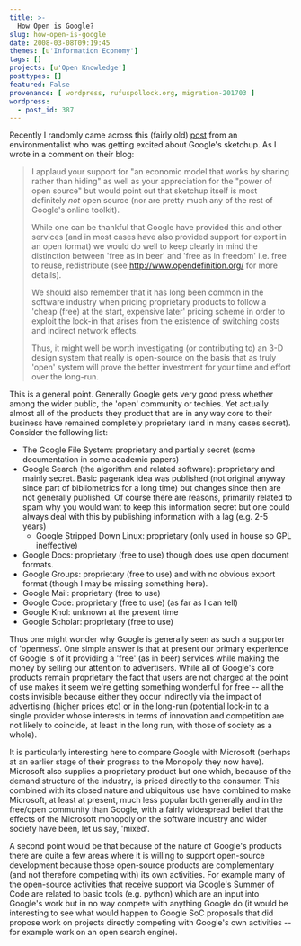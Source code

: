 ```yaml
---
title: >-
  How Open is Google?
slug: how-open-is-google
date: 2008-03-08T09:19:45
themes: [u'Information Economy']
tags: []
projects: [u'Open Knowledge']
posttypes: []
featured: False
provenance: [ wordpress, rufuspollock.org, migration-201703 ]
wordpress:
  - post_id: 387
---
```


Recently I randomly came across this (fairly old) [post](http://www.treehugger.com/files/2007/05/sketchup_goes_g.php) from an environmentalist who was getting excited about Google's sketchup. As I wrote in a comment on their blog:

> I applaud your support for "an economic model that works by sharing rather than hiding" as well as your appreciation for the "power of open source" but would point out that sketchup itself is most definitely *not* open source (nor are pretty much any of the rest of Google's online toolkit).
>
> While one can be thankful that Google have provided this and other services (and in most cases have also provided support for export in an open format) we would do well to keep clearly in mind the distinction between 'free as in beer' and 'free as in freedom' i.e. free to reuse, redistribute (see <a href="http://www.opendefinition.org/" rel="nofollow nofollow">http://www.opendefinition.org/</a> for more details).
>
> We should also remember that it has long been common in the software industry when pricing proprietary products to follow a 'cheap (free) at the start, expensive later' pricing scheme in order to exploit the lock-in that arises from the existence of  switching costs and indirect network effects.
>
> Thus, it might well be worth investigating (or contributing to) an 3-D design system that really is open-source on the basis that as truly 'open' system will prove the better investment for your time and effort over the long-run.

This is a general point. Generally Google gets very good press whether among the wider public, the 'open' community or techies. Yet actually almost all of the products they product that are in any way core to their business have remained completely proprietary (and in many cases secret). Consider the following list:

  * The Google File System: proprietary and partially secret (some documentation in some academic papers)
  * Google Search (the algorithm and related software): proprietary and mainly secret. Basic pagerank idea was published (not original anyway since part of bibliometrics for a long time) but changes since then are not generally published. Of course there are reasons, primarily related to spam why you would want to keep this information secret but one could always deal with this by publishing information with a lag (e.g. 2-5 years)
    * Google Stripped Down Linux: proprietary (only used in house so GPL ineffective)
  * Google Docs: proprietary (free to use) though does use open document formats.
  * Google Groups: proprietary (free to use) and with no obvious export format (though I may be missing something here).
  * Google Mail: proprietary (free to use)
  * Google Code: proprietary (free to use) (as far as I can tell)
  * Google Knol: unknown at the present time
  * Google Scholar: proprietary (free to use)

Thus one might wonder why Google is generally seen as such a supporter of 'openness'. One simple answer is that at present our primary experience of Google is of it providing a 'free' (as in beer) services while making the money by selling our attention to advertisers. While all of Google's core products remain proprietary the fact that users are not charged at the point of use makes it seem we're getting something wonderful for free -- all the costs invisible because either they occur indirectly via the impact of advertising (higher prices etc) or in the long-run (potential lock-in to a single provider whose interests in terms of innovation and competition are not likely to coincide, at least in the long run, with those of society as a whole).

It is particularly interesting here to compare Google with Microsoft (perhaps at an earlier stage of their progress to the Monopoly they now have). Microsoft also supplies a proprietary product but one which, because of the demand structure of the industry, is priced directly to the consumer. This combined with its closed nature and ubiquitous use have combined to make Microsoft, at least at present, much less popular both generally and in the free/open community than Google, with a fairly widespread belief that the effects of the Microsoft monopoly on the software industry and wider society have been, let us say, 'mixed'.

A second point would be that because of the nature of Google's products there are quite a few areas where it is willing to support open-source development because those open-source products are complementary (and not therefore competing with) its own activities.  For example many of the open-source activities that receive support via Google's Summer of Code are related to basic tools (e.g. python) which are an input into Google's work but in no way compete with anything Google do (it would be interesting to see what would happen to Google SoC proposals that did propose work on projects directly competing with Google's own activities -- for example work on an open search engine).

